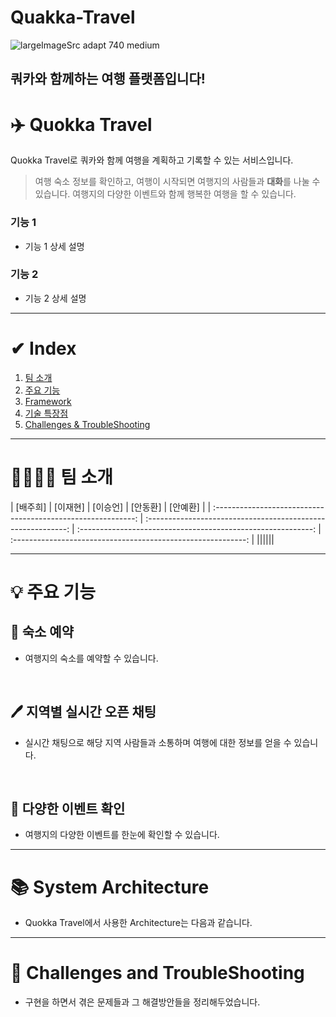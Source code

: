 # Quakka-Travel

![largeImageSrc adapt 740 medium](https://github.com/user-attachments/assets/fb3c6851-7b93-4f06-86c0-d54b75bb5a30)

쿼카와 함께하는 여행 플랫폼입니다!
---

# ✈️ Quokka Travel

Quokka Travel로 쿼카와 함께 여행을 계획하고 기록할 수 있는 서비스입니다.

> 여행 숙소 정보를 확인하고, 여행이 시작되면 여행지의 사람들과 **대화**를 나눌 수 있습니다.
> 여행지의 다양한 이벤트와 함께 행복한 여행을 할 수 있습니다.

### 기능 1

- 기능 1 상세 설명

### 기능 2

- 기능 2 상세 설명

---

# ✔︎ Index

1. [팀 소개](#👨‍👦‍👦-팀-소개)
2. [주요 기능](#💡-주요-기능)
3. [Framework](#📚-Framework)
4. [기술 특장점](#🛠-기술-특장점)
5. [Challenges & TroubleShooting](#Challenges-and-TroubleShooting)

---

# 👨‍👨‍👦‍👦 팀 소개

|         [배주희]          |         [이재현]          |          [이승언]           |         [안동환]          |         [안예환]          |
| :----------------------------------------------------------: | :----------------------------------------------------------: | :----------------------------------------------------------: | :----------------------------------------------------------: |
||||||


---

# 💡 주요 기능

## 📐 숙소 예약

- 여행지의 숙소를 예약할 수 있습니다.

<br />

## 🖊️ 지역별 실시간 오픈 채팅

- 실시간 채팅으로 해당 지역 사람들과 소통하며 여행에 대한 정보를 얻을 수 있습니다.

<br />

## 💭 다양한 이벤트 확인

- 여행지의 다양한 이벤트를 한눈에 확인할 수 있습니다.

---

# 📚 System Architecture
- Quokka Travel에서 사용한 Architecture는 다음과 같습니다.


---

# 🚀 Challenges and TroubleShooting
- 구현을 하면서 겪은 문제들과 그 해결방안들을 정리해두었습니다.

